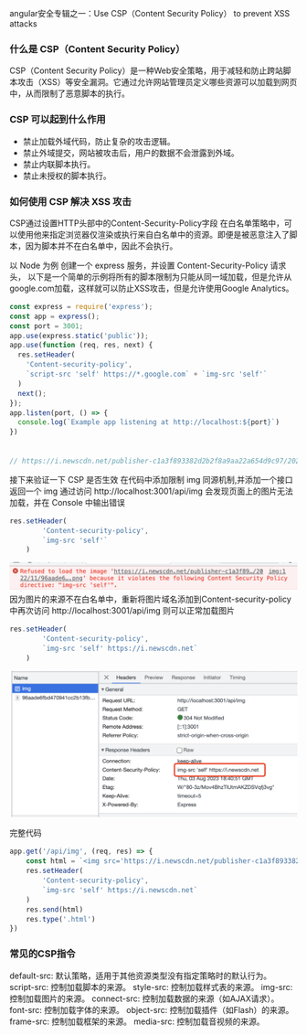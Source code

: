 angular安全专辑之一：Use CSP（Content Security Policy） to prevent XSS attacks

### 什么是 CSP（Content Security Policy）
CSP（Content Security Policy）是一种Web安全策略，用于减轻和防止跨站脚本攻击（XSS）等安全漏洞。它通过允许网站管理员定义哪些资源可以加载到网页中，从而限制了恶意脚本的执行。

### CSP 可以起到什么作用
- 禁止加载外域代码，防止复杂的攻击逻辑。
- 禁止外域提交，网站被攻击后，用户的数据不会泄露到外域。
- 禁止内联脚本执行。
- 禁止未授权的脚本执行。


### 如何使用 CSP 解决 XSS 攻击

<!-- CSP通过设置HTTP头部中的Content-Security-Policy字段，或者通过meta标签在HTML文档中定义，来指定策略规则。其中包含了一系列的指令，用于控制允许加载的资源类型和来源。 -->

CSP通过设置HTTP头部中的Content-Security-Policy字段 在白名单策略中，可以使用他来指定浏览器仅渲染或执行来自白名单中的资源。即便是被恶意注入了脚本，因为脚本并不在白名单中，因此不会执行。

以 Node 为例 创建一个 express 服务，并设置 Content-Security-Policy 请求头， 以下是一个简单的示例将所有的脚本限制为只能从同一域加载，但是允许从google.com加载，这样就可以防止XSS攻击，但是允许使用Google Analytics。
```ts
const express = require('express');
const app = express();
const port = 3001;
app.use(express.static('public'));
app.use(function (req, res, next) {
  res.setHeader(
    'Content-security-policy',
    `script-src 'self' https://*.google.com` + `img-src 'self'`
  )
  next();
});
app.listen(port, () => {
  console.log(`Example app listening at http://localhost:${port}`)
})


// https://i.newscdn.net/publisher-c1a3f893382d2b2f8a9aa22a654d9c97/2022/11/96aade6fbd470941cc2b13fb939ba174.png
```
接下来验证一下 CSP 是否生效 在代码中添加限制 img 同源机制,并添加一个接口返回一个 img
通过访问 http://localhost:3001/api/img 会发现页面上的图片无法加载，并在 Console 中输出错误
```ts
res.setHeader(
        'Content-security-policy',
        `img-src 'self'`
    )
```
![Alt text](./img/image.png)
因为图片的来源不在白名单中，重新将图片域名添加到Content-security-policy 中再次访问 http://localhost:3001/api/img 则可以正常加载图片
```ts
res.setHeader(
        'Content-security-policy',
        `img-src 'self' https://i.newscdn.net`
    )
```
![Alt text](./img/image-1.png)

完整代码
```ts
app.get('/api/img', (req, res) => {
    const html = `<img src='https://i.newscdn.net/publisher-c1a3f893382d2b2f8a9aa22a654d9c97/2022/11/96aade6fbd470941cc2b13fb939ba174.png' alt="">`
    res.setHeader(
        'Content-security-policy',
        `img-src 'self' https://i.newscdn.net`
    )
    res.send(html)
    res.type('.html')
})
```



### 常见的CSP指令

default-src: 默认策略，适用于其他资源类型没有指定策略时的默认行为。
script-src: 控制加载脚本的来源。
style-src: 控制加载样式表的来源。
img-src: 控制加载图片的来源。
connect-src: 控制加载数据的来源（如AJAX请求）。
font-src: 控制加载字体的来源。
object-src: 控制加载插件（如Flash）的来源。
frame-src: 控制加载框架的来源。
media-src: 控制加载音视频的来源。
